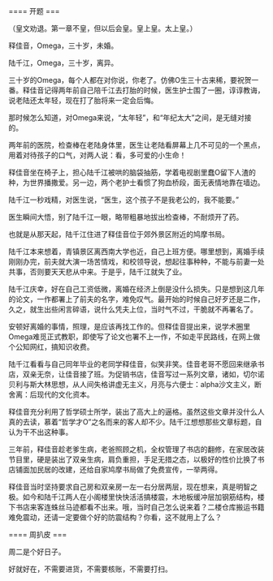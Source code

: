 ==== 开题 ===

（皇文劝退。第一章不皇，但以后会皇。皇上皇。太上皇。）

释佳音，Omega，三十岁，未婚。

陆千江，Omega，三十岁，离异。

三十岁的Omega，每个人都在对你说，你老了。仿佛O生三十古来稀，要祝贺一番。释佳音记得两年前自己陪千江去打胎的时候，医生护士围了一圈，谆谆教诲，说老陆还太年轻，现在打了胎将来一定会后悔。

那时候怎么知道，对Omega来说，“太年轻”，和“年纪太大”之间，是无缝对接的。

两年前的医院，检查棒在老陆身体里，医生让老陆看屏幕上几不可见的一个黑点，用着对待孩子的口气，对两人说：看，多可爱的小生命！

释佳音坐在椅子上，担心陆千江被哄的脑袋抽筋，学着电视剧里蠢O留下人渣的种，为世界播撒爱。另一边，两个老护士看惯了狗血桥段，面无表情地靠在墙边。

陆千江一秒戏精，对医生说，“医生，这个孩子不是我老公的，我不能要。”

医生瞬间大悟，别了陆千江一眼，略带粗暴地拔出检查棒，不耐烦开了药。

也就是从那天起，陆千江住进了释佳音位于郊外景区附近的鸠摩书局。

陆千江本来想着，青镇景区离西南大学也近，自己上班方便。哪里想到，离婚手续刚刚办完，前夫就大演一场苦情戏，和校领导说，想起往事种种，不能与前妻一处共事，否则要天天悲从中来。于是乎，陆千江就失了业。

陆千江庆幸，好在自己工资低微，离婚在经济上倒是没什么损失。只是想到这几年的论文，一作都署上了前夫的名字，难免叹气。最开始的时候自己好歹还是二作，久之，就生出些闲言碎语，说什么凭夫上位，当时气不过，干脆就不再署名了。

安顿好离婚的事情，照理，是应该再找工作的。但释佳音提出来，说学术圈里Omega难觅正式教职，即使写了论文也署不上一作，不如走平民路线，在网上做个公知网红，搞知识收费。

陆千江看看与自己同年毕业的老同学释佳音，似笑非笑。佳音老哥不愿回来继承书店，双亲无奈，让佳音接了班。为促销书店，佳音写过一系列文章，诸如，切尔诺贝利与斯大林思想，从人间失格讲虚无主义，月亮与六便士：alpha沙文主义，断舍离：后现代的文化资本。

释佳音充分利用了哲学硕士所学，装出了高大上的逼格。虽然这些文章并没什么人真的去读，慕着“哲学才O”之名而来的客人却不少。陆千江想想那些文章标题，自认为干不出这种事。

三年前，释佳音趁老爹生病，老爸照顾之机，全权管理了书店的翻修，在家居改装节目里，硬是装出了双亲生病，肩负重担，手足无措之态，以极好的性价比换了书店铺面加民居的改建，还给自家鸠摩书局做了免费宣传，一举两得。

释佳音当时坚持要求自己房和双亲房一左一右分居两层，现在想来，真是明智之极。如今和陆千江两人在小阁楼里快快活活搞楼震，木地板缓冲层加钢筋结构，楼下书店来客连蛛丝马迹都看不出来。哦，当时自己怎么说来着？二楼仓库搬运书籍难免震动，还请一定要做个好的防震结构？你看，这不就用上了么？

==== 周扒皮 ===

周二是个好日子。

好就好在，不需要进货，不需要核账，不需要打扫。